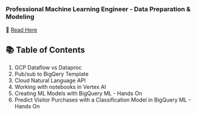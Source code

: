 ### Professional Machine Learning Engineer - Data Preparation & Modeling  
📘 <a href='https://fern-stop-81f.notion.site/Machine-Learning-Engineer-Learning-Path-Data-Preparation-Modeling-1c113f9f5c03808f990ddb748350f5dc'> Read Here </a> 

## 📚 Table of Contents

1. GCP Dataflow vs Dataproc
2. Pub/sub to BigQery Template
3. Cloud Natural Language API
4. Working with notebooks in Vertex AI
5. Creating ML Models with BigQuery ML - Hands On
6. Predict Visitor Purchases with a Classification Model in BigQuery ML - Hands On
   

